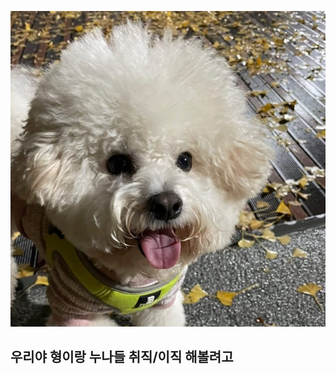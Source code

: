 ![KakaoTalk_20220127_181441966](README.assets/KakaoTalk_20220127_181441966.jpg) 

## 우리야 형이랑 누나들 취직/이직 해볼려고

